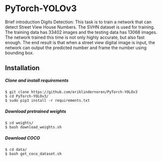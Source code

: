 # PyTorch-YOLOv3
Brief introduction
Digits Detection:
This task is to train a network that can detect Street View House Numbers. The SVHN dataset is used for training. The training data has 33402 images and the testing data has 13068 images. The network trained this time is not only highly accurate, but also fast enough. The end result is that when a street view digital image is input, the network can output the predicted number and frame the number using bounding box.


## Installation
##### Clone and install requirements
    $ git clone https://github.com/eriklindernoren/PyTorch-YOLOv3
    $ cd PyTorch-YOLOv3/
    $ sudo pip3 install -r requirements.txt

##### Download pretrained weights
    $ cd weights/
    $ bash download_weights.sh

##### Download COCO
    $ cd data/
    $ bash get_coco_dataset.sh
    
